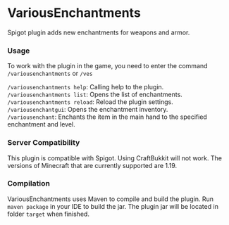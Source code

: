 # VariousEnchantments

Spigot plugin adds new enchantments for weapons and armor.

### Usage

To work with the plugin in the game, you need to enter the command `/variousenchantments` or `/ves`

`/variousenchantments help`: Calling help to the plugin.    
`/variousenchantments list`: Opens the list of enchantments.  
`/variousenchantments reload`: Reload the plugin settings.  
`/variousenchantgui`: Opens the enchantment inventory.  
`/variousenchant`: Enchants the item in the main hand to the specified enchantment and level. 

### Server Compatibility

This plugin is compatible with Spigot. Using CraftBukkit will not work. The versions of Minecraft that are currently supported are 1.19.

### Compilation

VariousEnchantments uses Maven to compile and build the plugin. Run `maven package` in your IDE to build the jar. The plugin jar will be located in folder `target` when finished.

